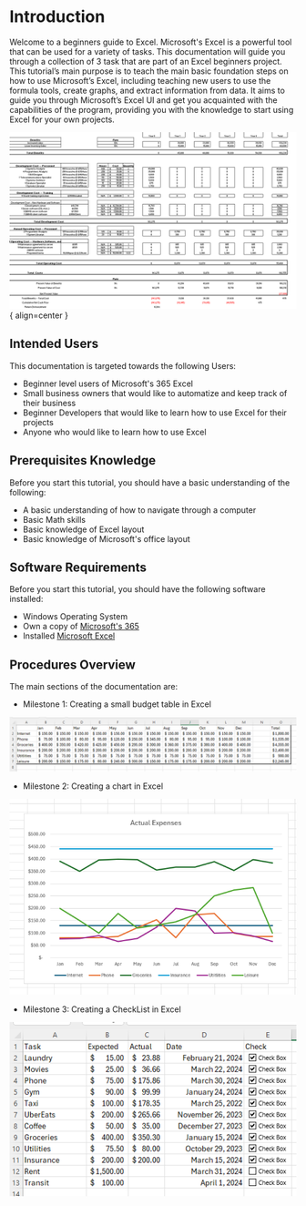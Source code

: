 # Introduction

Welcome to a beginners guide to Excel. Microsoft's Excel is a powerful tool that can be used for a variety of tasks. This documentation will guide you through a collection of 3 task that are part of an Excel beginners project. This tutorial’s main purpose is to teach the main basic foundation steps on how to use Microsoft’s Excel, including teaching new users to use the formula tools, create graphs, and extract information from data. It aims to guide you through Microsoft’s Excel UI and get you acquainted with the capabilities of the program, providing you with the knowledge to start using Excel for your own projects.

![Excel Image](Assets/Index/Index1.png) { align=center }

## Intended Users

This documentation is targeted towards the following Users:

* Beginner level users of Microsoft's 365 Excel
* Small business owners that would like to automatize and keep track of their business
* Beginner Developers that would like to learn how to use Excel for their projects
* Anyone who would like to learn how to use Excel

## Prerequisites Knowledge

Before you start this tutorial, you should have a basic understanding of the following:

* A basic understanding of how to navigate through a computer
* Basic Math skills
* Basic knowledge of Excel layout
* Basic knowledge of Microsoft's office layout

## Software Requirements

Before you start this tutorial, you should have the following software installed:

* Windows Operating System
* Own a copy of [Microsoft's 365](https://www.office.com/) 
* Installed [Microsoft Excel](https://www.microsoft.com/en-ca/microsoft-365/excel)

## Procedures Overview

The main sections of the documentation are:

* Milestone 1: Creating a small budget table in Excel 

![Budget](Assets/Index/Index2.png)

* Milestone 2: Creating a chart in Excel 

![Chart](Assets/Index/Index3.png)

* Milestone 3: Creating a CheckList in Excel 

![CheckList](Assets/Index/Index4.png)
